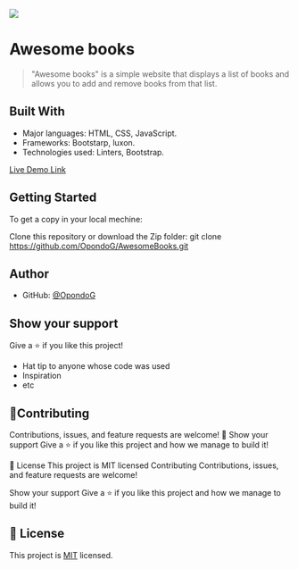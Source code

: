![](https://img.shields.io/badge/Microverse-blueviolet)

# Awesome books

> "Awesome books" is a simple website that displays a list of books and allows you to add and remove books from that list.

## Built With

- Major languages: HTML, CSS, JavaScript.
- Frameworks: Bootstarp, luxon.
- Technologies used: Linters, Bootstrap.


[Live Demo Link](#)




## Getting Started


To get a copy in your local mechine:

Clone this repository or download the Zip folder:
git clone https://github.com/OpondoG/AwesomeBooks.git



## Author


- GitHub: [@OpondoG](https://github.com/OpondoG)


## Show your support

Give a ⭐️ if you like this project!


- Hat tip to anyone whose code was used
- Inspiration
- etc
## 🤝Contributing
Contributions, issues, and feature requests are welcome!
🤝
Show your support
Give a ⭐️ if you like this project and how we manage to build it!

📝 License
This project is MIT licensed
Contributing
Contributions, issues, and feature requests are welcome!

Show your support
Give a ⭐️ if you like this project and how we manage to build it!



## 📝 License

This project is [MIT](./LICENSE) licensed.
